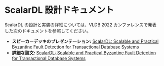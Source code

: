 # ScalarDL 設計ドキュメント

ScalarDL の設計と実装の詳細については、VLDB 2022 カンファレンスで発表した次のドキュメントを参照してください。

- **スピーカーデッキのプレゼンテーション:** [ScalarDL: Scalable and Practical Byzantine Fault Detection for Transactional Database Systems](https://speakerdeck.com/scalar/scalar-dl-scalable-and-practical-byzantine-fault-detection-for-transactional-database-systems-vldb22)
- **詳細な論文:** [ScalarDL: Scalable and Practical Byzantine Fault Detection for Transactional Database Systems](https://www.vldb.org/pvldb/vol15/p1324-yamada.pdf)
